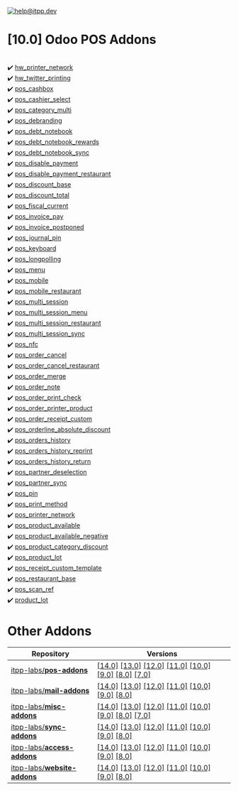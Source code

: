 [![help@itpp.dev](https://itpp.dev/images/infinity-readme.png)](mailto:help@itpp.dev)
# [10.0] Odoo POS Addons 

<br/>:heavy_check_mark: [hw_printer_network](https://apps.odoo.com/apps/modules/10.0/hw_printer_network/)
<br/>:heavy_check_mark: [hw_twitter_printing](https://apps.odoo.com/apps/modules/10.0/hw_twitter_printing/)
<br/>:heavy_check_mark: [pos_cashbox](https://apps.odoo.com/apps/modules/10.0/pos_cashbox/)
<br/>:heavy_check_mark: [pos_cashier_select](https://apps.odoo.com/apps/modules/10.0/pos_cashier_select/)
<br/>:heavy_check_mark: [pos_category_multi](https://apps.odoo.com/apps/modules/10.0/pos_category_multi/)
<br/>:heavy_check_mark: [pos_debranding](https://apps.odoo.com/apps/modules/10.0/pos_debranding/)
<br/>:heavy_check_mark: [pos_debt_notebook](https://apps.odoo.com/apps/modules/10.0/pos_debt_notebook/)
<br/>:heavy_check_mark: [pos_debt_notebook_rewards](https://apps.odoo.com/apps/modules/10.0/pos_debt_notebook_rewards/)
<br/>:heavy_check_mark: [pos_debt_notebook_sync](https://apps.odoo.com/apps/modules/10.0/pos_debt_notebook_sync/)
<br/>:heavy_check_mark: [pos_disable_payment](https://apps.odoo.com/apps/modules/10.0/pos_disable_payment/)
<br/>:heavy_check_mark: [pos_disable_payment_restaurant](https://apps.odoo.com/apps/modules/10.0/pos_disable_payment_restaurant/)
<br/>:heavy_check_mark: [pos_discount_base](https://apps.odoo.com/apps/modules/10.0/pos_discount_base/)
<br/>:heavy_check_mark: [pos_discount_total](https://apps.odoo.com/apps/modules/10.0/pos_discount_total/)
<br/>:heavy_check_mark: [pos_fiscal_current](https://apps.odoo.com/apps/modules/10.0/pos_fiscal_current/)
<br/>:heavy_check_mark: [pos_invoice_pay](https://apps.odoo.com/apps/modules/10.0/pos_invoice_pay/)
<br/>:heavy_check_mark: [pos_invoice_postponed](https://apps.odoo.com/apps/modules/10.0/pos_invoice_postponed/)
<br/>:heavy_check_mark: [pos_journal_pin](https://apps.odoo.com/apps/modules/10.0/pos_journal_pin/)
<br/>:heavy_check_mark: [pos_keyboard](https://apps.odoo.com/apps/modules/10.0/pos_keyboard/)
<br/>:heavy_check_mark: [pos_longpolling](https://apps.odoo.com/apps/modules/10.0/pos_longpolling/)
<br/>:heavy_check_mark: [pos_menu](https://apps.odoo.com/apps/modules/10.0/pos_menu/)
<br/>:heavy_check_mark: [pos_mobile](https://apps.odoo.com/apps/modules/10.0/pos_mobile/)
<br/>:heavy_check_mark: [pos_mobile_restaurant](https://apps.odoo.com/apps/modules/10.0/pos_mobile_restaurant/)
<br/>:heavy_check_mark: [pos_multi_session](https://apps.odoo.com/apps/modules/10.0/pos_multi_session/)
<br/>:heavy_check_mark: [pos_multi_session_menu](https://apps.odoo.com/apps/modules/10.0/pos_multi_session_menu/)
<br/>:heavy_check_mark: [pos_multi_session_restaurant](https://apps.odoo.com/apps/modules/10.0/pos_multi_session_restaurant/)
<br/>:heavy_check_mark: [pos_multi_session_sync](https://apps.odoo.com/apps/modules/10.0/pos_multi_session_sync/)
<br/>:heavy_check_mark: [pos_nfc](https://apps.odoo.com/apps/modules/10.0/pos_nfc/)
<br/>:heavy_check_mark: [pos_order_cancel](https://apps.odoo.com/apps/modules/10.0/pos_order_cancel/)
<br/>:heavy_check_mark: [pos_order_cancel_restaurant](https://apps.odoo.com/apps/modules/10.0/pos_order_cancel_restaurant/)
<br/>:heavy_check_mark: [pos_order_merge](https://apps.odoo.com/apps/modules/10.0/pos_order_merge/)
<br/>:heavy_check_mark: [pos_order_note](https://apps.odoo.com/apps/modules/10.0/pos_order_note/)
<br/>:heavy_check_mark: [pos_order_print_check](https://apps.odoo.com/apps/modules/10.0/pos_order_print_check/)
<br/>:heavy_check_mark: [pos_order_printer_product](https://apps.odoo.com/apps/modules/10.0/pos_order_printer_product/)
<br/>:heavy_check_mark: [pos_order_receipt_custom](https://apps.odoo.com/apps/modules/10.0/pos_order_receipt_custom/)
<br/>:heavy_check_mark: [pos_orderline_absolute_discount](https://apps.odoo.com/apps/modules/10.0/pos_orderline_absolute_discount/)
<br/>:heavy_check_mark: [pos_orders_history](https://apps.odoo.com/apps/modules/10.0/pos_orders_history/)
<br/>:heavy_check_mark: [pos_orders_history_reprint](https://apps.odoo.com/apps/modules/10.0/pos_orders_history_reprint/)
<br/>:heavy_check_mark: [pos_orders_history_return](https://apps.odoo.com/apps/modules/10.0/pos_orders_history_return/)
<br/>:heavy_check_mark: [pos_partner_deselection](https://apps.odoo.com/apps/modules/10.0/pos_partner_deselection/)
<br/>:heavy_check_mark: [pos_partner_sync](https://apps.odoo.com/apps/modules/10.0/pos_partner_sync/)
<br/>:heavy_check_mark: [pos_pin](https://apps.odoo.com/apps/modules/10.0/pos_pin/)
<br/>:heavy_check_mark: [pos_print_method](https://apps.odoo.com/apps/modules/10.0/pos_print_method/)
<br/>:heavy_check_mark: [pos_printer_network](https://apps.odoo.com/apps/modules/10.0/pos_printer_network/)
<br/>:heavy_check_mark: [pos_product_available](https://apps.odoo.com/apps/modules/10.0/pos_product_available/)
<br/>:heavy_check_mark: [pos_product_available_negative](https://apps.odoo.com/apps/modules/10.0/pos_product_available_negative/)
<br/>:heavy_check_mark: [pos_product_category_discount](https://apps.odoo.com/apps/modules/10.0/pos_product_category_discount/)
<br/>:heavy_check_mark: [pos_product_lot](https://apps.odoo.com/apps/modules/10.0/pos_product_lot/)
<br/>:heavy_check_mark: [pos_receipt_custom_template](https://apps.odoo.com/apps/modules/10.0/pos_receipt_custom_template/)
<br/>:heavy_check_mark: [pos_restaurant_base](https://apps.odoo.com/apps/modules/10.0/pos_restaurant_base/)
<br/>:heavy_check_mark: [pos_scan_ref](https://apps.odoo.com/apps/modules/10.0/pos_scan_ref/)
<br/>:heavy_check_mark: [product_lot](https://apps.odoo.com/apps/modules/10.0/product_lot/)

Other Addons
============

| Repository | Versions |
|------------|----------|
| [itpp-labs/**pos-addons**](https://github.com/itpp-labs/pos-addons) | [[14.0]](https://github.com/itpp-labs/pos-addons/tree/14.0#readme) [[13.0]](https://github.com/itpp-labs/pos-addons/tree/13.0#readme) [[12.0]](https://github.com/itpp-labs/pos-addons/tree/12.0#readme) [[11.0]](https://github.com/itpp-labs/pos-addons/tree/11.0#readme) [[10.0]](https://github.com/itpp-labs/pos-addons/tree/10.0#readme) [[9.0]](https://github.com/itpp-labs/pos-addons/tree/9.0#readme) [[8.0]](https://github.com/itpp-labs/pos-addons/tree/8.0#readme) [[7.0]](https://github.com/itpp-labs/pos-addons/tree/7.0#readme) |
| [itpp-labs/**mail-addons**](https://github.com/itpp-labs/mail-addons) | [[14.0]](https://github.com/itpp-labs/mail-addons/tree/14.0#readme) [[13.0]](https://github.com/itpp-labs/mail-addons/tree/13.0#readme) [[12.0]](https://github.com/itpp-labs/mail-addons/tree/12.0#readme) [[11.0]](https://github.com/itpp-labs/mail-addons/tree/11.0#readme) [[10.0]](https://github.com/itpp-labs/mail-addons/tree/10.0#readme) [[9.0]](https://github.com/itpp-labs/mail-addons/tree/9.0#readme) [[8.0]](https://github.com/itpp-labs/mail-addons/tree/8.0#readme) |
| [itpp-labs/**misc-addons**](https://github.com/itpp-labs/misc-addons) | [[14.0]](https://github.com/itpp-labs/misc-addons/tree/14.0#readme) [[13.0]](https://github.com/itpp-labs/misc-addons/tree/13.0#readme) [[12.0]](https://github.com/itpp-labs/misc-addons/tree/12.0#readme) [[11.0]](https://github.com/itpp-labs/misc-addons/tree/11.0#readme) [[10.0]](https://github.com/itpp-labs/misc-addons/tree/10.0#readme) [[9.0]](https://github.com/itpp-labs/misc-addons/tree/9.0#readme) [[8.0]](https://github.com/itpp-labs/misc-addons/tree/8.0#readme) [[7.0]](https://github.com/itpp-labs/misc-addons/tree/7.0#readme) |
| [itpp-labs/**sync-addons**](https://github.com/itpp-labs/sync-addons) | [[14.0]](https://github.com/itpp-labs/sync-addons/tree/14.0#readme) [[13.0]](https://github.com/itpp-labs/sync-addons/tree/13.0#readme) [[12.0]](https://github.com/itpp-labs/sync-addons/tree/12.0#readme) [[11.0]](https://github.com/itpp-labs/sync-addons/tree/11.0#readme) [[10.0]](https://github.com/itpp-labs/sync-addons/tree/10.0#readme) [[9.0]](https://github.com/itpp-labs/sync-addons/tree/9.0#readme) [[8.0]](https://github.com/itpp-labs/sync-addons/tree/8.0#readme) |
| [itpp-labs/**access-addons**](https://github.com/itpp-labs/access-addons) | [[14.0]](https://github.com/itpp-labs/access-addons/tree/14.0#readme) [[13.0]](https://github.com/itpp-labs/access-addons/tree/13.0#readme) [[12.0]](https://github.com/itpp-labs/access-addons/tree/12.0#readme) [[11.0]](https://github.com/itpp-labs/access-addons/tree/11.0#readme) [[10.0]](https://github.com/itpp-labs/access-addons/tree/10.0#readme) [[9.0]](https://github.com/itpp-labs/access-addons/tree/9.0#readme) [[8.0]](https://github.com/itpp-labs/access-addons/tree/8.0#readme) |
| [itpp-labs/**website-addons**](https://github.com/itpp-labs/website-addons) | [[14.0]](https://github.com/itpp-labs/website-addons/tree/14.0#readme) [[13.0]](https://github.com/itpp-labs/website-addons/tree/13.0#readme) [[12.0]](https://github.com/itpp-labs/website-addons/tree/12.0#readme) [[11.0]](https://github.com/itpp-labs/website-addons/tree/11.0#readme) [[10.0]](https://github.com/itpp-labs/website-addons/tree/10.0#readme) [[9.0]](https://github.com/itpp-labs/website-addons/tree/9.0#readme) [[8.0]](https://github.com/itpp-labs/website-addons/tree/8.0#readme) |
